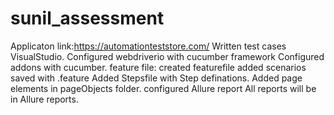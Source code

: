 # sunil_assessment
Applicaton link:https://automationteststore.com/
Written test cases VisualStudio.
Configured webdriverio with cucumber framework
Configured addons with cucumber.
feature file: created featurefile added scenarios saved with .feature
Added Stepsfile with Step definations.
Added page elements in pageObjects folder.
configured Allure report 
All reports will be in Allure reports.



